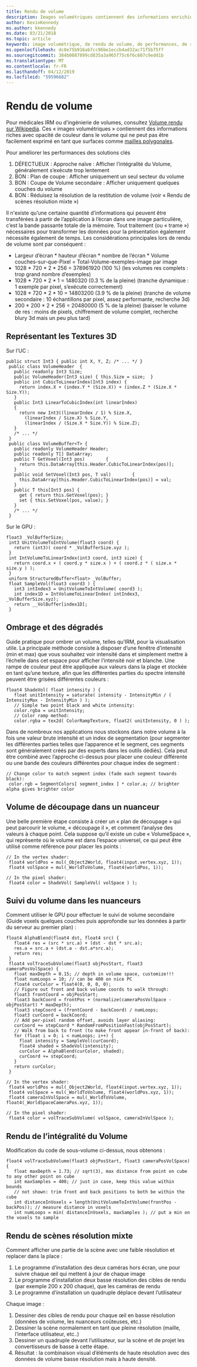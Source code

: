 ```yaml
---
title: Rendu de volume
description: Images volumétriques contiennent des informations enrichies avec opacité de couleur dans le volume qui ne peut pas être facilement exprimé en tant que surfaces. Découvrez comment rendre efficacement des images volumétriques dans Windows Mixed Reality.
author: KevinKennedy
ms.author: kkennedy
ms.date: 03/21/2018
ms.topic: article
keywords: image volumétrique, de rendu de volume, de performances, de réalité mixte
ms.openlocfilehash: dc0e75b916ab7cc96be1eccb4ad32ac71f5b75ff
ms.sourcegitcommit: 384b0087899cd835a3a965f75c6f6c607c9edd1b
ms.translationtype: MT
ms.contentlocale: fr-FR
ms.lasthandoff: 04/12/2019
ms.locfileid: "59596682"
---
```

# <a name="volume-rendering"></a>Rendu de volume

Pour médicales IRM ou d’ingénierie de volumes, consultez [Volume rendu sur Wikipedia](https://en.wikipedia.org/wiki/Volume_rendering). Ces « images volumétriques » contiennent des informations riches avec opacité de couleur dans le volume qui ne peut pas être facilement exprimé en tant que surfaces comme [mailles polygonales](https://en.wikipedia.org/wiki/Polygon_mesh).

Pour améliorer les performances des solutions clés
1. DÉFECTUEUX : Approche naïve : Afficher l’intégralité du Volume, généralement s’exécute trop lentement
2. BON : Plan de coupe : Afficher uniquement un seul secteur du volume
3. BON : Coupe de Volume secondaire : Afficher uniquement quelques couches du volume
4. BON : Réduisez la résolution de la restitution de volume (voir « Rendu de scènes résolution mixte »)

Il n'existe qu’une certaine quantité d’informations qui peuvent être transférées à partir de l’application à l’écran dans une image particulière, c’est la bande passante totale de la mémoire. Tout traitement (ou « trame ») nécessaires pour transformer les données pour la présentation également nécessite également de temps. Les considérations principales lors de rendu de volume sont par conséquent :
* Largeur d’écran * hauteur d’écran * nombre de l’écran * Volume couches-sur-que-Pixel = Total-Volume-exemples-image par image
* 1028 * 720 * 2 * 256 = 378961920 (100 %) (les volumes res complets : trop grand nombre d’exemples)
* 1028 * 720 * 2 * 1 = 1480320 (0.3 % de la pleine) (tranche dynamique : 1 exemple par pixel, s’exécute correctement)
* 1028 * 720 * 2 * 10 = 14803200 (3.9 % de la pleine) (tranche de volume secondaire : 10 échantillons par pixel, assez performante, recherche 3d)
* 200 * 200 * 2 * 256 = 20480000 (5 % de la pleine) (baisser le volume de res : moins de pixels, chiffrement de volume complet, recherche blury 3d mais un peu plus tard)

## <a name="representing-3d-textures"></a>Représentant les Textures 3D

Sur l’UC :

```
public struct Int3 { public int X, Y, Z; /* ... */ }
 public class VolumeHeader  {
   public readonly Int3 Size;
   public VolumeHeader(Int3 size) { this.Size = size;  }
   public int CubicToLinearIndex(Int3 index) {
     return index.X + (index.Y * (Size.X)) + (index.Z * (Size.X * Size.Y));
   }
   public Int3 LinearToCubicIndex(int linearIndex)
   {
     return new Int3((linearIndex / 1) % Size.X,
       (linearIndex / Size.X) % Size.Y,
       (linearIndex / (Size.X * Size.Y)) % Size.Z);
   }
   /* ... */
 }
 public class VolumeBuffer<T> {
   public readonly VolumeHeader Header;
   public readonly T[] DataArray;
   public T GetVoxel(Int3 pos)        {
     return this.DataArray[this.Header.CubicToLinearIndex(pos)];
   }
   public void SetVoxel(Int3 pos, T val)        {
     this.DataArray[this.Header.CubicToLinearIndex(pos)] = val;
   }
   public T this[Int3 pos] {
     get { return this.GetVoxel(pos); }
     set { this.SetVoxel(pos, value); }
   }
   /* ... */
 }
```

Sur le GPU :

```
float3 _VolBufferSize;
 int3 UnitVolumeToIntVolume(float3 coord) {
   return (int3)( coord * _VolBufferSize.xyz );
 }
 int IntVolumeToLinearIndex(int3 coord, int3 size) {
   return coord.x + ( coord.y * size.x ) + ( coord.z * ( size.x * size.y ) );
 }
 uniform StructuredBuffer<float> _VolBuffer;
 float SampleVol(float3 coord3 ) {
   int3 intIndex3 = UnitVolumeToIntVolume( coord3 );
   int index1D = IntVolumeToLinearIndex( intIndex3, _VolBufferSize.xyz);
   return __VolBuffer[index1D];
 }
```

## <a name="shading-and-gradients"></a>Ombrage et des dégradés

Guide pratique pour ombrer un volume, telles qu’IRM, pour la visualisation utile. La principale méthode consiste à disposer d’une fenêtre d’intensité (min et max) que vous souhaitez voir intensité dans et simplement mettre à l’échelle dans cet espace pour afficher l’intensité noir et blanche. Une rampe de couleur peut être appliquée aux valeurs dans la plage et stockée en tant qu’une texture, afin que les différentes parties du spectre intensité peuvent être grisées différentes couleurs :

```
float4 ShadeVol( float intensity ) {
   float unitIntensity = saturate( intensity - IntensityMin / ( IntensityMax - IntensityMin ) );
   // Simple two point black and white intensity:
   color.rgba = unitIntensity;
   // Color ramp method:
   color.rgba = tex2d( ColorRampTexture, float2( unitIntensity, 0 ) );
```

Dans de nombreux nos applications nous stockons dans notre volume à la fois une valeur brute intensité et un index de segmentation (pour segmenter les différentes parties telles que l’apparence et le segment, ces segments sont généralement créés par des experts dans les outils dédiés). Cela peut être combiné avec l’approche ci-dessus pour placer une couleur différente ou une bande des couleurs différentes pour chaque index de segment :

```
// Change color to match segment index (fade each segment towards black):
 color.rgb = SegmentColors[ segment_index ] * color.a; // brighter alpha gives brighter color
```

## <a name="volume-slicing-in-a-shader"></a>Volume de découpage dans un nuanceur

Une belle première étape consiste à créer un « plan de découpage » qui peut parcourir le volume, « découpage il », et comment l’analyse des valeurs à chaque point. Cela suppose qu’il existe un cube « VolumeSpace », qui représente où le volume est dans l’espace universel, ce qui peut être utilisé comme référence pour placer les points :

```
// In the vertex shader:
 float4 worldPos = mul(_Object2World, float4(input.vertex.xyz, 1));
 float4 volSpace = mul(_WorldToVolume, float4(worldPos, 1));
```

```
// In the pixel shader:
 float4 color = ShadeVol( SampleVol( volSpace ) );
```

## <a name="volume-tracing-in-shaders"></a>Suivi du volume dans les nuanceurs

Comment utiliser le GPU pour effectuer le suivi de volume secondaire (Guide voxels quelques couches puis approfondie sur les données à partir du serveur au premier plan) :

```
float4 AlphaBlend(float4 dst, float4 src) {
   float4 res = (src * src.a) + (dst - dst * src.a);
   res.a = src.a + (dst.a - dst.a*src.a);
   return res;
 }
 float4 volTraceSubVolume(float3 objPosStart, float3 cameraPosVolSpace) {
   float maxDepth = 0.15; // depth in volume space, customize!!!
   float numLoops = 10; // can be 400 on nice PC
   float4 curColor = float4(0, 0, 0, 0);
   // Figure out front and back volume coords to walk through:
   float3 frontCoord = objPosStart;
   float3 backCoord = frontPos + (normalize(cameraPosVolSpace - objPosStart) * maxDepth);
   float3 stepCoord = (frontCoord - backCoord) / numLoops;
   float3 curCoord = backCoord;
   // Add per-pixel random offset, avoids layer aliasing:
   curCoord += stepCoord * RandomFromPositionFast(objPosStart);
   // Walk from back to front (to make front appear in-front of back):
   for (float i = 0; i < numLoops; i++) {
     float intensity = SampleVol(curCoord);
     float4 shaded = ShadeVol(intensity);
     curColor = AlphaBlend(curColor, shaded);
     curCoord += stepCoord;
   }
   return curColor;
 }
```

```
// In the vertex shader:
 float4 worldPos = mul(_Object2World, float4(input.vertex.xyz, 1));
 float4 volSpace = mul(_WorldToVolume, float4(worldPos.xyz, 1));
 float4 cameraInVolSpace = mul(_WorldToVolume, float4(_WorldSpaceCameraPos.xyz, 1));
```

```
// In the pixel shader:
 float4 color = volTraceSubVolume( volSpace, cameraInVolSpace );
```

## <a name="whole-volume-rendering"></a>Rendu de l’intégralité du Volume

Modification du code de sous-volume ci-dessus, nous obtenons :

```
float4 volTraceSubVolume(float3 objPosStart, float3 cameraPosVolSpace) {
   float maxDepth = 1.73; // sqrt(3), max distance from point on cube to any other point on cube
   int maxSamples = 400; // just in case, keep this value within bounds
   // not shown: trim front and back positions to both be within the cube
   int distanceInVoxels = length(UnitVolumeToIntVolume(frontPos - backPos)); // measure distance in voxels
   int numLoops = min( distanceInVoxels, maxSamples ); // put a min on the voxels to sample
```

## <a name="mixed-resolution-scene-rendering"></a>Rendu de scènes résolution mixte

Comment afficher une partie de la scène avec une faible résolution et replacer dans la place :
1. Le programme d’installation des deux caméras hors écran, une pour suivre chaque œil qui mettent à jour de chaque image
2. Le programme d’installation deux basse résolution des cibles de rendu (par exemple 200 x 200 chaque), que les caméras de rendu
3. Le programme d’installation un quadruple déplace devant l’utilisateur

Chaque image :
1. Dessiner des cibles de rendu pour chaque œil en basse résolution (données de volume, les nuanceurs coûteuses, etc.)
2. Dessiner la scène normalement en tant que pleine résolution (maille, l’interface utilisateur, etc..)
3. Dessiner un quadruple devant l’utilisateur, sur la scène et de projet les convertisseurs de basse à cette étape.
4. Résultat : la combinaison visual d’éléments de haute résolution avec des données de volume basse résolution mais à haute densité.
